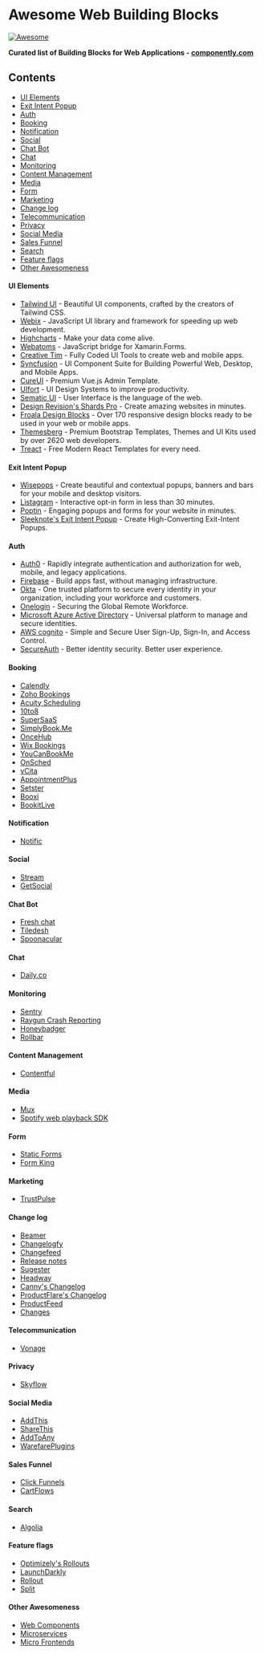 # Awesome Web Building Blocks

[![Awesome](https://awesome.re/badge-flat2.svg)](https://awesome.re)

**Curated list of Building Blocks for Web Applications - [componently.com](https://www.componently.com/?utm_source=github-awesome-components)**

<!-- START doctoc generated TOC please keep comment here to allow auto update -->
<!-- DON'T EDIT THIS SECTION, INSTEAD RE-RUN doctoc TO UPDATE -->
## Contents

- [UI Elements](#ui-elements)
- [Exit Intent Popup](#exit-intent-popup)
- [Auth](#auth)
- [Booking](#booking)
- [Notification](#notification)
- [Social](#social)
- [Chat Bot](#chat-bot)
- [Chat](#chat)
- [Monitoring](#monitoring)
- [Content Management](#content-management)
- [Media](#media)
- [Form](#form)
- [Marketing](#marketing)
- [Change log](#change-log)
- [Telecommunication](#telecommunication)
- [Privacy](#privacy)
- [Social Media](#social-media)
- [Sales Funnel](#sales-funnel)
- [Search](#search)
- [Feature flags](#feature-flags)
- [Other Awesomeness](#other-awesomeness)

<!-- END doctoc generated TOC please keep comment here to allow auto update -->

#### UI Elements

- [Tailwind UI](https://tailwindui.com/) - Beautiful UI components, crafted by the creators of Tailwind CSS.
- [Webix](https://webix.com/) - JavaScript UI library and framework for speeding up web development.
- [Highcharts](https://www.highcharts.com/) - Make your data come alive.
- [Webatoms](https://www.webatoms.in) - JavaScript bridge for Xamarin.Forms.
- [Creative Tim](https://www.creative-tim.com/) - Fully Coded UI Tools to create web and mobile apps.
- [Syncfusion](https://www.syncfusion.com/) - UI Component Suite for Building Powerful Web, Desktop, and Mobile Apps.
- [CureUI](https://coreui.io/pro/vue) - Premium Vue.js Admin Template.
- [UIfort](https://uifort.com/) - UI Design Systems to improve productivity.
- [Sematic UI](https://semantic-ui.com/) - User Interface is the language of the web.
- [Design Revision's Shards Pro](https://designrevision.com/downloads/shards-pro) - Create amazing websites in minutes.
- [Froala Design Blocks](https://froala.com/design-blocks/) - Over 170 responsive design blocks ready to be used in your web or mobile apps.
- [Themesberg](https://themesberg.com) - Premium Bootstrap Templates, Themes and UI Kits used by over 2620 web developers.
- [Treact](https://treact.owaiskhan.me/) - Free Modern React Templates for every need.

#### Exit Intent Popup
- [Wisepops](https://wisepops.com/) - Create beautiful and contextual popups, banners and bars for your mobile and desktop visitors.
- [Listagram](https://www.listagram.com) - Interactive opt-in form in less than 30 minutes.
- [Poptin](https://www.poptin.com) - Engaging popups and forms for your website in minutes.
- [Sleeknote's Exit Intent Popup](https://sleeknote.com/exit-intent-popup) - Create High-Converting Exit-Intent Popups.

#### Auth
- [Auth0](https://auth0.com/) - Rapidly integrate authentication and authorization for web, mobile, and legacy applications.
- [Firebase](https://firebase.google.com) - Build apps fast, without managing infrastructure.
- [Okta](https://www.okta.com/) - One trusted platform to secure every identity in your organization, including your workforce and customers.
- [Onelogin](https://www.onelogin.com/) - Securing the Global Remote Workforce.
- [Microsoft Azure Active Directory](https://azure.microsoft.com/en-us/services/active-directory/#security) - Universal platform to manage and secure identities.
- [AWS cognito](https://aws.amazon.com/cognito/) - Simple and Secure User Sign-Up, Sign-In, and Access Control.
- [SecureAuth](https://www.secureauth.com/products/identity-platform) - Better identity security. Better user experience.

#### Booking
- [Calendly](https://calendly.com/)
- [Zoho Bookings](https://www.zoho.com/bookings/)
- [Acuity Scheduling](https://acuityscheduling.com/)
- [10to8](https://10to8.com/)
- [SuperSaaS](https://www.supersaas.com/)
- [SimplyBook.Me](https://simplybook.me/)
- [OnceHub](https://www.oncehub.com/)
- [Wix Bookings](https://www.wix.com/online/booking-system)
- [YouCanBookMe](https://youcanbook.me/)
- [OnSched](https://www.onsched.com/)
- [vCita](https://vcita.com/)
- [AppointmentPlus](https://www.appointmentplus.com/)
- [Setster](https://www.setster.com/)
- [Booxi](https://www.booxi.com/)
- [BookitLive](https://www.bookitlive.net/)

#### Notification
- [Notific](https://notific.io/)

#### Social
- [Stream](https://getstream.io/)
-	[GetSocial](https://www.getsocial.im)

#### Chat Bot
- [Fresh chat](https://www.freshworks.com/live-chat-software/)
- [Tiledesh](https://www.tiledesk.com/)
- [Spoonacular](https://spoonacular.com/chatbot)

#### Chat
- [Daily.co](https://www.daily.co/)

#### Monitoring
- [Sentry](https://sentry.io/for/vue)
- [Raygun Crash Reporting](https://raygun.com/platform/crash-reporting)
- [Honeybadger](https://www.honeybadger.io/)
- [Rollbar](https://rollbar.com/)

#### Content Management
- [Contentful](https://www.contentful.com)

#### Media
- [Mux](https://mux.com/)
- [Spotify web playback SDK](https://developer.spotify.com/documentation/web-playback-sdk/)

#### Form
- [Static Forms](https://www.staticforms.xyz/)
- [Form King](https://www.formking.io/)

#### Marketing
- [TrustPulse](https://trustpulse.com/)

#### Change log
- [Beamer](https://www.getbeamer.com)
- [Changelogfy](https://changelogfy.com/)
- [Changefeed](https://changefeed.app/)
- [Release notes](https://releasenotes.io)
- [Sugester](https://sugester.com)
- [Headway](https://headwayapp.co/)
- [Canny's Changelog](https://canny.io/features/changelog)
- [ProductFlare's Changelog](https://www.productflare.com/changelog)
- [ProductFeed](https://productfeed.app)
- [Changes](https://changes.blue)

#### Telecommunication
- [Vonage](https://www.vonage.com/)

#### Privacy
- [Skyflow](https://www.skyflow.com/)

#### Social Media
- [AddThis](https://www.addthis.com/)
- [ShareThis](https://sharethis.com/)
- [AddToAny](https://www.addtoany.com/)
- [WarefarePlugins](https://warfareplugins.com/)

#### Sales Funnel
- [Click Funnels](https://www.clickfunnels.com/)
- [CartFlows](https://cartflows.com/)

#### Search
- [Algolia](https://www.algolia.com/)

#### Feature flags
- [Optimizely's Rollouts](https://www.optimizely.com/rollouts/?ref=nav)
- [LaunchDarkly](https://launchdarkly.com/)
- [Rollout](https://rollout.io/)
- [Split](https://www.split.io/)

#### Other Awesomeness
- [Web Components](https://github.com/mateusortiz/webcomponents-the-right-way)
- [Microservices](https://github.com/mfornos/awesome-microservices)
- [Micro Frontends](https://github.com/ChristianUlbrich/awesome-microfrontends)
